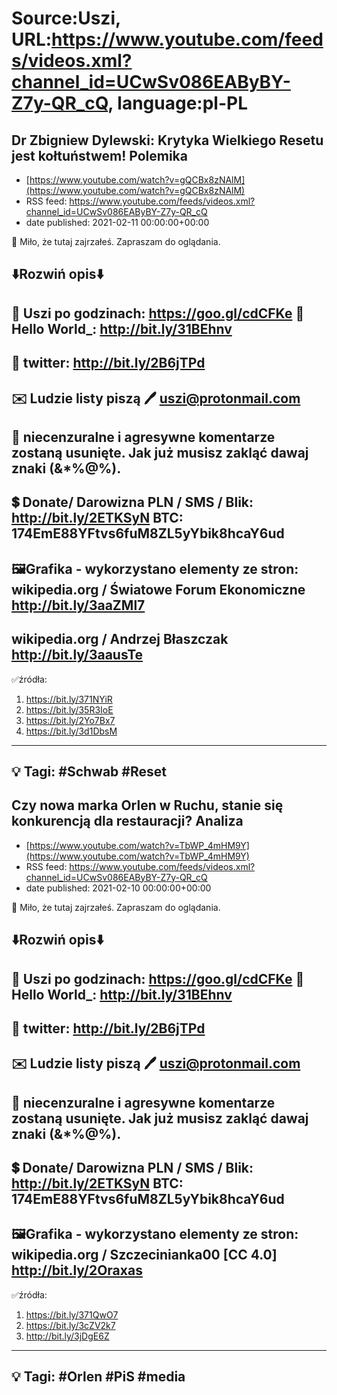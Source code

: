 # Source:Uszi, URL:https://www.youtube.com/feeds/videos.xml?channel_id=UCwSv086EAByBY-Z7y-QR_cQ, language:pl-PL

## Dr Zbigniew Dylewski: Krytyka Wielkiego Resetu jest kołtuństwem! Polemika
 - [https://www.youtube.com/watch?v=gQCBx8zNAlM](https://www.youtube.com/watch?v=gQCBx8zNAlM)
 - RSS feed: https://www.youtube.com/feeds/videos.xml?channel_id=UCwSv086EAByBY-Z7y-QR_cQ
 - date published: 2021-02-11 00:00:00+00:00

🤪 Miło, że tutaj zajrzałeś.  Zapraszam do oglądania.

⬇️Rozwiń opis⬇️
------------------------------------------------------------
👀 Uszi po godzinach: https://goo.gl/cdCFKe
👀 Hello World_: http://bit.ly/31BEhnv
------------------------------------------------------------
👀 twitter: http://bit.ly/2B6jTPd
------------------------------------------------------------
✉️ Ludzie listy piszą 
🖊️ uszi@protonmail.com
------------------------------------------------------------
👺 niecenzuralne i agresywne komentarze zostaną usunięte.  Jak już musisz zakląć dawaj znaki (&*%@%).
------------------------------------------------------------
💲 Donate/ Darowizna
PLN / SMS / Blik: http://bit.ly/2ETKSyN
BTC: 174EmE88YFtvs6fuM8ZL5yYbik8hcaY6ud
---------------------------------------------------------------
🖼Grafika - wykorzystano elementy ze stron: 
wikipedia.org / Światowe Forum Ekonomiczne
http://bit.ly/3aaZMl7
---
wikipedia.org / Andrzej Błaszczak
http://bit.ly/3aausTe
---------------------------------------------------------------
✅źródła:
1. https://bit.ly/371NYiR
2. https://bit.ly/35R3IoE
3. https://bit.ly/2Yo7Bx7
4. https://bit.ly/3d1DbsM
-------------------------------------------------------------
💡 Tagi: #Schwab #Reset
--------------------------------------------------------------

## Czy nowa marka Orlen w Ruchu, stanie się konkurencją dla restauracji? Analiza
 - [https://www.youtube.com/watch?v=TbWP_4mHM9Y](https://www.youtube.com/watch?v=TbWP_4mHM9Y)
 - RSS feed: https://www.youtube.com/feeds/videos.xml?channel_id=UCwSv086EAByBY-Z7y-QR_cQ
 - date published: 2021-02-10 00:00:00+00:00

🤪 Miło, że tutaj zajrzałeś.  Zapraszam do oglądania.

⬇️Rozwiń opis⬇️
------------------------------------------------------------
👀 Uszi po godzinach: https://goo.gl/cdCFKe
👀 Hello World_: http://bit.ly/31BEhnv
------------------------------------------------------------
👀 twitter: http://bit.ly/2B6jTPd
------------------------------------------------------------
✉️ Ludzie listy piszą 
🖊️ uszi@protonmail.com
------------------------------------------------------------
👺 niecenzuralne i agresywne komentarze zostaną usunięte.  Jak już musisz zakląć dawaj znaki (&*%@%).
------------------------------------------------------------
💲 Donate/ Darowizna
PLN / SMS / Blik: http://bit.ly/2ETKSyN
BTC: 174EmE88YFtvs6fuM8ZL5yYbik8hcaY6ud
---------------------------------------------------------------
🖼Grafika - wykorzystano elementy ze stron: 
wikipedia.org / Szczecinianka00 [CC 4.0]
http://bit.ly/2Oraxas
---------------------------------------------------------------
✅źródła:
1. https://bit.ly/371QwO7
2. https://bit.ly/3cZV2k7
3. http://bit.ly/3jDgE6Z
-------------------------------------------------------------
💡 Tagi: #Orlen #PiS #media
--------------------------------------------------------------

